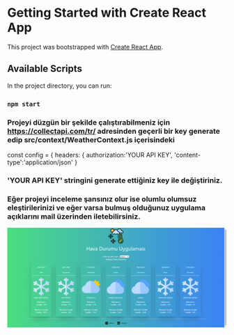 # Getting Started with Create React App

This project was bootstrapped with [Create React App](https://github.com/facebook/create-react-app).

## Available Scripts

In the project directory, you can run:

### `npm start`


### Projeyi düzgün bir şekilde çalıştırabilmeniz için   https://collectapi.com/tr/ adresinden geçerli bir key generate edip src/context/WeatherContext.js içerisindeki


 const config = {
            headers: {
                authorization:'YOUR API KEY',
                'content-type':'application/json'
            }
          
        
        
### 'YOUR API KEY' stringini generate ettiğiniz key ile değiştiriniz.



### Eğer projeyi inceleme şansınız olur ise olumlu olumsuz eleştirilerinizi ve eğer varsa bulmuş olduğunuz uygulama açıklarını mail üzerinden iletebilirsiniz.
![alt text](https://github.com/Enescyc/WeatherApp-React/blob/master/public/WeatherAPP.png)
